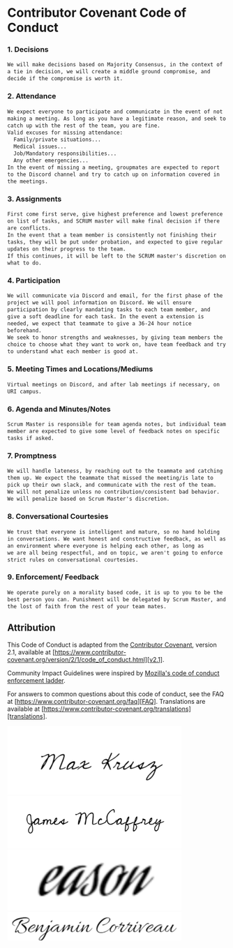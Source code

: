 # Contributor Covenant Code of Conduct

### 1. Decisions
    We will make decisions based on Majority Consensus, in the context of a tie in decision, we will create a middle ground compromise, and decide if the compromise is worth it.
    
### 2. Attendance
    We expect everyone to participate and communicate in the event of not making a meeting. As long as you have a legitimate reason, and seek to catch up with the rest of the team, you are fine.
    Valid excuses for missing attendance:
      Family/private situations...
      Medical issues...
      Job/Mandatory responsibilities...
      Any other emergencies...
    In the event of missing a meeting, groupmates are expected to report to the Discord channel and try to catch up on information covered in the meetings.
    
### 3. Assignments
    First come first serve, give highest preference and lowest preference on list of tasks, and SCRUM master will make final decision if there are conflicts.
    In the event that a team member is consistently not finishing their tasks, they will be put under probation, and expected to give regular updates on their progress to the team.
    If this continues, it will be left to the SCRUM master's discretion on what to do.

### 4. Participation
    We will communicate via Discord and email, for the first phase of the project we will pool information on Discord. We will ensure participation by clearly mandating tasks to each team member, and 
    give a soft deadline for each task. In the event a extension is needed, we expect that teammate to give a 36-24 hour notice beforehand. 
    We seek to honor strengths and weaknesses, by giving team members the choice to choose what they want to work on, have team feedback and try to understand what each member is good at.

### 5. Meeting Times and Locations/Mediums
    Virtual meetings on Discord, and after lab meetings if necessary, on URI campus.
    
### 6. Agenda and Minutes/Notes
    Scrum Master is responsible for team agenda notes, but individual team member are expected to give some level of feedback notes on specific tasks if asked.

### 7. Promptness
    We will handle lateness, by reaching out to the teammate and catching them up. We expect the teammate that missed the meeting/is late to pick up their own slack, and communicate with the rest of the team.
    We will not penalize unless no contribution/consistent bad behavior. We will penalize based on Scrum Master's discretion.

### 8. Conversational Courtesies
    We trust that everyone is intelligent and mature, so no hand holding in conversations. We want honest and constructive feedback, as well as an environment where everyone is helping each other, as long as
    we are all being respectful, and on topic, we aren't going to enforce strict rules on conversational courtesies.

### 9. Enforcement/ Feedback
    We operate purely on a morality based code, it is up to you to be the best person you can. Punishment will be delegated by Scrum Master, and the lost of faith from the rest of your team mates.
    
## Attribution

This Code of Conduct is adapted from the [Contributor Covenant][homepage],
version 2.1, available at
[https://www.contributor-covenant.org/version/2/1/code_of_conduct.html][v2.1].

Community Impact Guidelines were inspired by
[Mozilla's code of conduct enforcement ladder][Mozilla CoC].

For answers to common questions about this code of conduct, see the FAQ at
[https://www.contributor-covenant.org/faq][FAQ]. Translations are available at
[https://www.contributor-covenant.org/translations][translations].

[homepage]: https://www.contributor-covenant.org
[v2.1]: https://www.contributor-covenant.org/version/2/1/code_of_conduct.html
[Mozilla CoC]: https://github.com/mozilla/diversity
[FAQ]: https://www.contributor-covenant.org/faq
[translations]: https://www.contributor-covenant.org/translations



<img src ="src/MaxSignature.PNG" width = "400">

<img src ="src/McCaffrey_Signature.png" width = "400">

<img src ="src/signature.PNG" width = "400">

<img src="src/Screenshot 2023-10-10 152228.png" width = "400">
